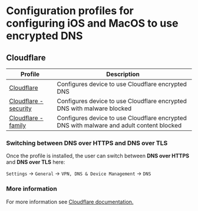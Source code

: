 # Configuration profiles for configuring iOS and MacOS to use encrypted DNS

## Cloudflare

| Profile | Description |
| - | - |
| [Cloudflare](https://github.com/bjartesola/dns/raw/main/cloudflare-signed.mobileconfig) | Configures device to use Cloudflare encrypted DNS|
| [Cloudflare - security](https://github.com/bjartesola/dns/raw/main/cloudflare_security-signed.mobileconfig) | Configures device to use Cloudflare encrypted DNS with malware blocked |
| [Cloudflare - family](https://github.com/bjartesola/dns/raw/main/cloudflare_family-signed.mobileconfig) | Configures device to use Cloudflare encrypted DNS with malware and adult content blocked |

### Switching between **DNS over HTTPS** and **DNS over TLS**

Once the profile is installed, the user can switch between **DNS over HTTPS** and **DNS over TLS** here:

`Settings` &rarr; `General` &rarr; `VPN, DNS & Device Management` &rarr; `DNS`

### More information 

For more information see [Cloudflare documentation.](https://developers.cloudflare.com/1.1.1.1/setup/)
